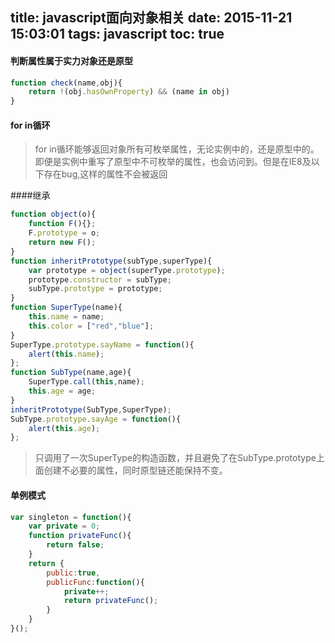 title: javascript面向对象相关
date: 2015-11-21 15:03:01
tags: javascript
toc: true
---
#### 判断属性属于实力对象还是原型
```javascript
function check(name,obj){
	return !(obj.hasOwnProperty) && (name in obj)
}
```

<!--more-->

#### for in循环
>for in循环能够返回对象所有可枚举属性，无论实例中的，还是原型中的。即便是实例中重写了原型中不可枚举的属性，也会访问到。但是在IE8及以下存在bug,这样的属性不会被返回

####继承
```javascript
function object(o){
	function F(){};
	F.prototype = o;
	return new F();
}
function inheritPrototype(subType,superType){
	var prototype = object(superType.prototype);
	prototype.constructor = subType;
	subType.prototype = prototype;
}
function SuperType(name){
	this.name = name;
	this.color = ["red","blue"];
}
SuperType.prototype.sayName = function(){
	alert(this.name);
};
function SubType(name,age){
	SuperType.call(this,name);
	this.age = age;
}
inheritPrototype(SubType,SuperType);
SubType.prototype.sayAge = function(){
	alert(this.age);
};
```
>只调用了一次SuperType的构造函数，并且避免了在SubType.prototype上面创建不必要的属性，同时原型链还能保持不变。

#### 单例模式
```javascript
var singleton = function(){
	var private = 0;
	function privateFunc(){
		return false;
	}
	return {
		public:true,
		publicFunc:function(){
			private++;
			return privateFunc();
		}
	}
}();
```